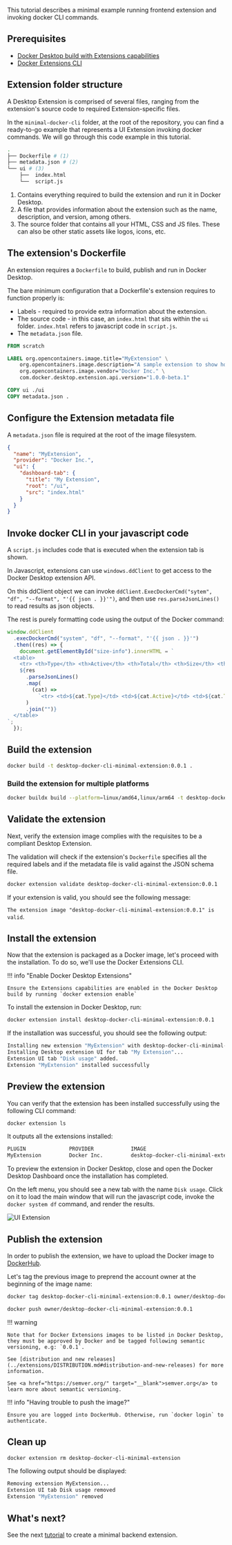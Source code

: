 This tutorial describes a minimal example running frontend extension and invoking docker CLI commands.

## Prerequisites

- [Docker Desktop build with Extensions capabilities](https://github.com/docker/desktop-extension-samples/releases/)
- [Docker Extensions CLI](https://github.com/docker/desktop-extension-samples/releases/)

## Extension folder structure

A Desktop Extension is comprised of several files, ranging from the extension's source code to required Extension-specific files.

In the `minimal-docker-cli` folder, at the root of the repository, you can find a ready-to-go example that represents a UI Extension invoking docker commands. We will go through this code example in this tutorial.

```bash
.
├── Dockerfile # (1)
├── metadata.json # (2)
└── ui # (3)
    ├──  index.html
    └──  script.js
```

1. Contains everything required to build the extension and run it in Docker Desktop.
2. A file that provides information about the extension such as the name, description, and version, among others.
3. The source folder that contains all your HTML, CSS and JS files. These can also be other static assets like logos, icons, etc.

## The extension's Dockerfile

An extension requires a `Dockerfile` to build, publish and run in Docker Desktop.

The bare minimum configuration that a Dockerfile's extension requires to function properly is:

- Labels - required to provide extra information about the extension.
- The source code - in this case, an `index.html` that sits within the `ui` folder. `index.html` refers to javascript code in `script.js`.
- The `metadata.json` file.

```Dockerfile title="Dockerfile" linenums="1"
FROM scratch

LABEL org.opencontainers.image.title="MyExtension" \
    org.opencontainers.image.description="A sample extension to show how easy it's to get started with Desktop Extensions." \
    org.opencontainers.image.vendor="Docker Inc." \
    com.docker.desktop.extension.api.version="1.0.0-beta.1"

COPY ui ./ui
COPY metadata.json .
```

## Configure the Extension metadata file

A `metadata.json` file is required at the root of the image filesystem.

```json title="metadata.json" linenums="1"
{
  "name": "MyExtension",
  "provider": "Docker Inc.",
  "ui": {
    "dashboard-tab": {
      "title": "My Extension",
      "root": "/ui",
      "src": "index.html"
    }
  }
}
```

## Invoke docker CLI in your javascript code

A `script.js` includes code that is executed when the extension tab is shown.

In Javascript, extensions can use `windows.ddClient` to get access to the Docker Desktop extension API.

On this ddClient object we can invoke `ddClient.ExecDockerCmd("sytem", "df", "--format", "'{{ json . }}'")`, and then use `res.parseJsonLines()` to read results as json objects.

The rest is purely formatting code using the output of the Docker command:

```javascript
window.ddClient
  .execDockerCmd("system", "df", "--format", "'{{ json . }}'")
  .then((res) => {
    document.getElementById("size-info").innerHTML = `
  <table>
    <tr> <th>Type</th> <th>Active</th> <th>Total</th> <th>Size</th> <th>Reclaimable</th> </tr>
    ${res
      .parseJsonLines()
      .map(
        (cat) =>
          `<tr> <td>${cat.Type}</td> <td>${cat.Active}</td> <td>${cat.TotalCount}</td> <td>${cat.Size}</td> <td>${cat.Reclaimable}</td> </tr>`
      )
      .join("")}
  </table>
`;
  });
```

## Build the extension

```bash
docker build -t desktop-docker-cli-minimal-extension:0.0.1 .
```

### Build the extension for multiple platforms

```bash
docker buildx build --platform=linux/amd64,linux/arm64 -t desktop-docker-cli-minimal-extension:0.0.1 .
```

## Validate the extension

Next, verify the extension image complies with the requisites to be a compliant Desktop Extension.

The validation will check if the extension's `Dockerfile` specifies all the required labels and if the metadata file is valid against the JSON schema file.

```bash
docker extension validate desktop-docker-cli-minimal-extension:0.0.1
```

If your extension is valid, you should see the following message:

`The extension image "desktop-docker-cli-minimal-extension:0.0.1" is valid`.

## Install the extension

Now that the extension is packaged as a Docker image, let's proceed with the installation. To do so, we'll use the Docker Extensions CLI.

!!! info "Enable Docker Desktop Extensions"

    Ensure the Extensions capabilities are enabled in the Docker Desktop build by running `docker extension enable`

To install the extension in Docker Desktop, run:

```bash
docker extension install desktop-docker-cli-minimal-extension:0.0.1
```

If the installation was successful, you should see the following output:

```bash
Installing new extension "MyExtension" with desktop-docker-cli-minimal-extension:0.0.1 ...
Installing Desktop extension UI for tab "My Extension"...
Extension UI tab "Disk usage" added.
Extension "MyExtension" installed successfully
```

## Preview the extension

You can verify that the extension has been installed successfully using the following CLI command:

```bash
docker extension ls
```

It outputs all the extensions installed:

```bash
PLUGIN              PROVIDER            IMAGE                                       UI                  VM  HOST
MyExtension         Docker Inc.         desktop-docker-cli-minimal-extension:0.0.1  1 tab(My Extension) -   -
```

To preview the extension in Docker Desktop, close and open the Docker Desktop Dashboard once the installation has completed.

On the left menu, you should see a new tab with the name `Disk usage`. Click on it to load the main window that will run the javascript code, invoke the `docker system df` command, and render the results.

![UI Extension](images/docker-cli-minimal-extension.png)

## Publish the extension

In order to publish the extension, we have to upload the Docker image to [DockerHub](https://hub.docker.com).

Let's tag the previous image to preprend the account owner at the beginning of the image name:

```bash
docker tag desktop-docker-cli-minimal-extension:0.0.1 owner/desktop-docker-cli-minimal-extension:0.0.1
```

```bash
docker push owner/desktop-docker-cli-minimal-extension:0.0.1
```

!!! warning

    Note that for Docker Extensions images to be listed in Docker Desktop, they must be approved by Docker and be tagged following semantic versioning, e.g: `0.0.1`.

    See [distribution and new releases](../extensions/DISTRIBUTION.md#distribution-and-new-releases) for more information.

    See <a href="https://semver.org/" target="__blank">semver.org</a> to learn more about semantic versioning.

!!! info "Having trouble to push the image?"

    Ensure you are logged into DockerHub. Otherwise, run `docker login` to authenticate.

## Clean up

```bash
docker extension rm desktop-docker-cli-minimal-extension
```

The following output should be displayed:

```bash
Removing extension MyExtension...
Extension UI tab Disk usage removed
Extension "MyExtension" removed
```

## What's next?

See the next [tutorial](../minimal-backend-extension) to create a minimal backend extension.
